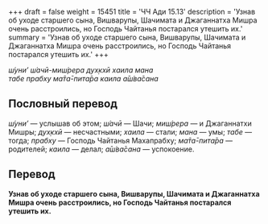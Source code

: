 +++
draft = false
weight = 15451
title = 'ЧЧ Ади 15.13'
description = 'Узнав об уходе старшего сына, Вишварупы, Шачимата и Джаганнатха Мишра очень расстроились, но Господь Чайтанья постарался утешить их.'
summary = 'Узнав об уходе старшего сына, Вишварупы, Шачимата и Джаганнатха Мишра очень расстроились, но Господь Чайтанья постарался утешить их.'
+++

_ш́уни’ ш́ачӣ-миш́рера дух̣кхӣ хаила мана  
табе прабху ма̄та̄-пита̄ра каила а̄ш́ва̄сана_

## Пословный перевод

_ш́уни’_ — услышав об этом; _ш́ачӣ_ — Шачи; _миш́рера_ — и Джаганнатхи Мишры; _дух̣кхӣ_ — несчастными; _хаила_ — стали; _мана_ — умы; _табе_ — тогда; _прабху_ — Господь Чайтанья Махапрабху; _ма̄та̄_\-_пита̄ра_ — родителей; _каила_ — делал; _а̄ш́ва̄сана_ — успокоение.

## Перевод

**Узнав об уходе старшего сына, Вишварупы, Шачимата и Джаганнатха Мишра очень расстроились, но Господь Чайтанья постарался утешить их.**
